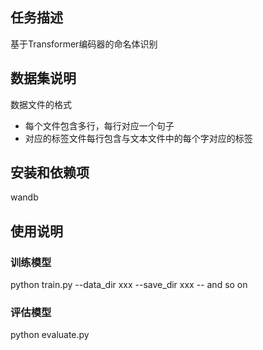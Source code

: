 ## 任务描述
基于Transformer编码器的命名体识别
## 数据集说明
数据文件的格式
- 每个文件包含多行，每行对应一个句子
- 对应的标签文件每行包含与文本文件中的每个字对应的标签
## 安装和依赖项
wandb
## 使用说明
### 训练模型
python train.py --data_dir xxx --save_dir xxx -- and so on
### 评估模型
python evaluate.py
